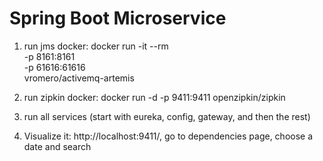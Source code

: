 # Spring Boot Microservice

1. run jms docker:
docker run -it --rm \
  -p 8161:8161 \
  -p 61616:61616 \
  vromero/activemq-artemis

2. run zipkin docker:
docker run -d -p 9411:9411 openzipkin/zipkin

3. run all services (start with eureka, config, gateway, and then the rest) 

4. Visualize it: http://localhost:9411/, go to dependencies page, choose a date and search
